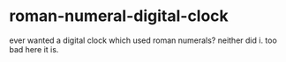 # roman-numeral-digital-clock
ever wanted a digital clock which used roman numerals? neither did i. too bad here it is. 
